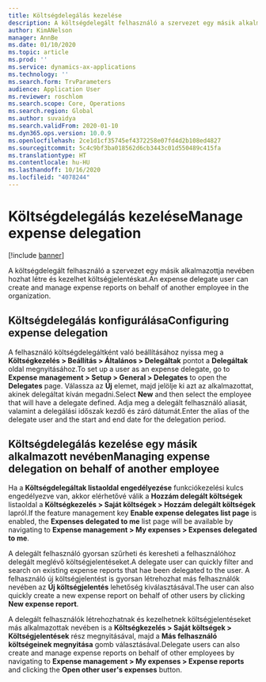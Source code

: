 ```yaml
---
title: Költségdelegálás kezelése
description: A költségdelegált felhasználó a szervezet egy másik alkalmazottja nevében hozhat létre és kezelhet költségjelentéskat.
author: KimANelson
manager: AnnBe
ms.date: 01/10/2020
ms.topic: article
ms.prod: ''
ms.service: dynamics-ax-applications
ms.technology: ''
ms.search.form: TrvParameters
audience: Application User
ms.reviewer: roschlom
ms.search.scope: Core, Operations
ms.search.region: Global
ms.author: suvaidya
ms.search.validFrom: 2020-01-10
ms.dyn365.ops.version: 10.0.9
ms.openlocfilehash: 2ce1d1cf35745ef4372258e07fd4d2b108ed4827
ms.sourcegitcommit: 5c4c9bf3ba018562d6cb3443c01d550489c415fa
ms.translationtype: HT
ms.contentlocale: hu-HU
ms.lasthandoff: 10/16/2020
ms.locfileid: "4078244"
---
```

# <a name="manage-expense-delegation"></a><span data-ttu-id="0fd73-103">Költségdelegálás kezelése</span><span class="sxs-lookup"><span data-stu-id="0fd73-103">Manage expense delegation</span></span>

[!include [banner](../includes/banner.md)]

<span data-ttu-id="0fd73-104">A költségdelegált felhasználó a szervezet egy másik alkalmazottja nevében hozhat létre és kezelhet költségjelentéskat.</span><span class="sxs-lookup"><span data-stu-id="0fd73-104">An expense delegate user can create and manage expense reports on behalf of another employee in the organization.</span></span>

## <a name="configuring-expense-delegation"></a><span data-ttu-id="0fd73-105">Költségdelegálás konfigurálása</span><span class="sxs-lookup"><span data-stu-id="0fd73-105">Configuring expense delegation</span></span>

<span data-ttu-id="0fd73-106">A felhasználó költségdelegáltként való beállításához nyissa meg a **Költségkezelés > Beállítás > Általános > Delegáltak** pontot a **Delegáltak** oldal megnyitásához.</span><span class="sxs-lookup"><span data-stu-id="0fd73-106">To set up a user as an expense delegate, go to **Expense management > Setup > General > Delegates** to open the **Delegates** page.</span></span> <span data-ttu-id="0fd73-107">Válassza az **Új** elemet, majd jelölje ki azt az alkalmazottat, akinek delegáltat kíván megadni.</span><span class="sxs-lookup"><span data-stu-id="0fd73-107">Select **New** and then select the employee that will have a delegate defined.</span></span> <span data-ttu-id="0fd73-108">Adja meg a delegált felhasználó aliasát, valamint a delegálási időszak kezdő és záró dátumát.</span><span class="sxs-lookup"><span data-stu-id="0fd73-108">Enter the alias of the delegate user and the start and end date for the delegation period.</span></span>

## <a name="managing-expense-delegation-on-behalf-of-another-employee"></a><span data-ttu-id="0fd73-109">Költségdelegálás kezelése egy másik alkalmazott nevében</span><span class="sxs-lookup"><span data-stu-id="0fd73-109">Managing expense delegation on behalf of another employee</span></span>

<span data-ttu-id="0fd73-110">Ha a **Költségdelegáltak listaoldal engedélyezése** funkciókezelési kulcs engedélyezve van, akkor elérhetővé válik a **Hozzám delegált költségek** listaoldal a **Költségkezelés > Saját költségek > Hozzám delegált költségek** lapról.</span><span class="sxs-lookup"><span data-stu-id="0fd73-110">If the feature management key **Enable expense delegates list page** is enabled, the **Expenses delegated to me** list page will be available by navigating to **Expense management > My expenses > Expenses delegated to me**.</span></span>

<span data-ttu-id="0fd73-111">A delegált felhasználó gyorsan szűrheti és keresheti a felhasználóhoz delegált meglévő költségjelentéseket.</span><span class="sxs-lookup"><span data-stu-id="0fd73-111">A delegate user can quickly filter and search on existing expense reports that hae been delegated to the user.</span></span> <span data-ttu-id="0fd73-112">A felhasználó új költségjelentést is gyorsan létrehozhat más felhasználók nevében az **Új költségjelentés** lehetőség kiválasztásával.</span><span class="sxs-lookup"><span data-stu-id="0fd73-112">The user can also quickly create a new expense report on behalf of other users by clicking **New expense report**.</span></span>

<span data-ttu-id="0fd73-113">A delegált felhasználók létrehozhatnak és kezelhetnek költségjelentéseket más alkalmazottak nevében is a **Költségkezelés > Saját költségek > Költségjelentések** rész megnyitásával, majd a **Más felhasználó költségeinek megnyitása** gomb választásával.</span><span class="sxs-lookup"><span data-stu-id="0fd73-113">Delegate users can also create and manage expense reports on behalf of other employees by navigating to **Expense management > My expenses > Expense reports** and clicking the **Open other user's expenses** button.</span></span>
